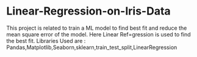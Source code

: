 # Linear-Regression-on-Iris-Data
This project is related to train a ML model to find best fit and reduce the mean square error of the model.
Here Linear Ref=gression is used to find the best fit.
Libraries Used are :  Pandas,Matplotlib,Seaborn,sklearn,train_test_split,LinearRegression
